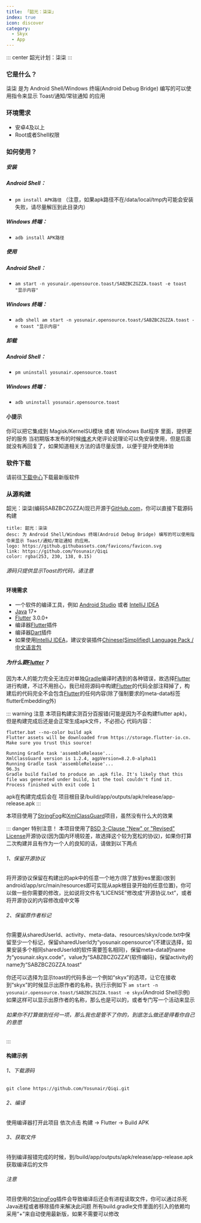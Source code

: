 ```yaml
---
title: 「韶光：柒柒」
index: true
icon: discover
category:
  - Skyx
  - App
---
```


::: center
韶光计划：柒柒
:::

### 它是什么？
柒柒 是为 Android Shell/Windows 终端(Android Debug Bridge) 编写的可以使用指令来显示 Toast/通知/常驻通知 的应用

### 环境需求
 - 安卓4及以上
 - Root或者Shell权限

### 如何使用？
##### 安装
 ##### Android Shell：
  - ```pm install APK路径```
  （注意，如果apk路径不在/data/local/tmp内可能会安装失败，请尽量解压到此目录内）
 ##### Windows 终端：
  - ```adb install APK路径```

##### 使用
 ##### Android Shell：
  - ```am start -n yosunair.opensource.toast/SABZBCZGZZA.toast -e toast "显示内容"```
 ##### Windows 终端：
  - ```adb shell am start -n yosunair.opensource.toast/SABZBCZGZZA.toast -e toast "显示内容"```

##### 卸载
 ##### Android Shell：
  - ```pm uninstall yosunair.opensource.toast```
 ##### Windows 终端：
  - ```adb uninstall yosunair.opensource.toast```

#### 小提示
你可以把它集成到 Magisk/KernelSU模块 或者 Windows Bat程序 里面，提供更好的服务
当初期版本发布的时候[维术](https://weishu.me/)大佬评论说理论可以免安装使用，但是后面就没有再回复了，如果知道相关方法的请尽量反馈，以便于提升使用体验


### 软件下载
请前往[下载中心](/file.html)下载最新版软件

### 从源构建
韶光：柒柒(编码SABZBCZGZZA)现已开源于[GitHub.com](https://github.com/Yosunair/Qiqi)，你可以直接下载源码构建
```card
title: 韶光：柒柒
desc: 为 Android Shell/Windows 终端(Android Debug Bridge) 编写的可以使用指令来显示 Toast/通知/常驻通知 的应用。
logo: https://github.githubassets.com/favicons/favicon.svg
link: https://github.com/Yosunair/Qiqi
color: rgba(253, 230, 138, 0.15)
```

###### 源码只提供显示Toast的代码，请注意

#### 环境需求
 - 一个软件的编译工具，例如 [Android Studio](https://developer.android.google.cn/studio/) 或者 [IntelliJ IDEA](https://www.jetbrains.com/idea/)
 - [Java](https://jdk.java.net/) 17+
 - [Flutter](https://flutter.cn/) 3.0.0+
 - 编译器[Flutter](https://flutter.cn/)插件
 - 编译器[Dart](https://dart.cn/)插件
 - 如果使用[IntelliJ IDEA](https://www.jetbrains.com/idea/)，建议安装插件[Chinese ​(Simplified)​ Language Pack / 中文语言包](https://plugins.jetbrains.com/plugin/13710-chinese-simplified-language-pack----)

##### 为什么要[Flutter](https://flutter.cn/)？
因为本人的能力完全无法应对单独[Gradle](https://mirrors.cloud.tencent.com/gradle/)编译时遇到的各种错误，故选择[Flutter](https://flutter.cn/)进行构建，不过不用担心，我已经将源码中构建[Flutter](https://flutter.cn/)的代码全部注释掉了，构建后的代码完全不会包含[Flutter](https://flutter.cn/)的任何内容(除了强制要求的meta-data标签flutterEmbedding外)

::: warning 注意
本项目构建实测百分百报错(可能是因为不会构建flutter apk)，但是构建完成后还是会正常生成apk文件，不必担心
代码内容：
```
flutter.bat --no-color build apk
Flutter assets will be downloaded from https://storage.flutter-io.cn. Make sure you trust this source!

Running Gradle task 'assembleRelease'...                        
XmlClassGuard version is 1.2.4, agpVersion=8.2.0-alpha11
Running Gradle task 'assembleRelease'...                           96.3s
Gradle build failed to produce an .apk file. It's likely that this file was generated under build, but the tool couldn't find it.
Process finished with exit code 1
```
apk在构建完成后会在 项目根目录/build/app/outputs/apk/release/app-release.apk
:::

本项目使用了[StringFog](https://github.com/MegatronKing/StringFog)和[XmlClassGuard](https://github.com/liujingxing/XmlClassGuard)项目，虽然没有什么大的效果

::: danger 特别注意！
本项目使用了[BSD 3-Clause "New" or "Revised" License](https://github.com/Yosunair/Qiqi/blob/Yosunair/LICENSE)开源协议(因为国内环境较差，故选择这个较为宽松的协议)，如果你打算二次构建并且有作为一个人的良知的话，请做到以下两点

###### 1、保留开源协议
将开源协议保留在构建出的apk中的任意一个地方(除了放到res里面)(放到android/app/src/main/resources即可实现从apk根目录开始的任意位置)，你可以做一些你需要的修改，比如说将文件名“LICENSE”修改成“开源协议.txt”，或者将开源协议的内容修改成中文等

###### 2、保留原作者标记
你需要从sharedUserId、activity、meta-data、resources/skyx/code.txt中保留至少一个标记，保留sharedUserId为“yosunair.opensource”(不建议选择，如果安装多个相同sharedUserId的软件需要签名相同)，保留meta-data的name为“yosunair.skyx.code”，value为“SABZBCZGZZA”(软件编码)，保留activity的name为“SABZBCZGZZA.toast”

你还可以选择为显示toast的代码多出一个例如“skyx”的选项，让它在接收到“skyx”的时候显示出原作者的名称，执行示例如下
```am start -n yosunair.opensource.toast/SABZBCZGZZA.toast -e skyx```(Android Shell示例)
如果这样可以显示出原作者的名称，那么也是可以的，或者专门写一个活动来显示

###### 如果你不打算做到任何一项，那么我也是管不了你的，到底怎么做还是得看你自己的意愿
:::

#### 构建示例

###### 1、下载源码
```git clone https://github.com/Yosunair/Qiqi.git```

###### 2、编译
使用编译器打开此项目
依次点击 构建 -> Flutter -> Build APK

###### 3、获取文件
待到编译报错完成的时候，到/build/app/outputs/apk/release/app-release.apk获取编译后的文件

###### 注意
项目使用的[StringFog](https://github.com/MegatronKing/StringFog)插件会导致编译后还会有进程读取文件，你可以通过杀死Java进程或者移除插件来解决此问题
所有build.gradle文件里面的引入的依赖均采用“+”来自动使用最新版，如果不需要可以修改